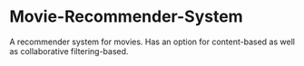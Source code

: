 # Movie-Recommender-System
A recommender system for movies. Has an option for content-based as well as collaborative filtering-based.
